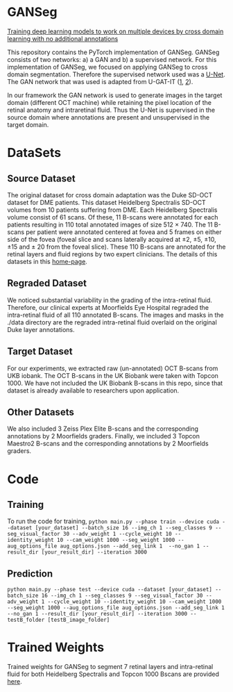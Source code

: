 # GANSeg
[Training deep learning models to work on multiple devices by cross domain learning with no additional annotations](https://www.aaojournal.org/article/S0161-6420%2822%2900749-7/fulltext)

This repository contains the PyTorch implementation of GANSeg. GANSeg consists of two networks: a) a GAN and b) a supervised network. 
For this implementation of GANSeg, we focused on applying GANSeg to cross domain segmentation. 
Therefore the supervised network used was a [U-Net](https://arxiv.org/abs/1505.04597).
The GAN network that was used is adapted from U-GAT-IT ([1](https://arxiv.org/abs/1907.10830), [2](https://github.com/znxlwm/UGATIT-pytorch)).

In our framework the GAN network is used to generate images in the target domain (different OCT machine) while retaining the pixel location of the retinal anatomy and intraretinal fluid. Thus the U-Net is supervised in the source domain where annotations are present and unsupervised in the target domain. 

# DataSets
## Source Dataset
The original dataset for cross domain adaptation was the Duke SD-OCT dataset for DME patients. 
This dataset Heidelberg Spectralis SD-OCT volumes from 10 patients suffering from DME. 
Each Heidelberg Spectralis volume consist of 61 scans.
Of these, 11 B-scans were annotated for each patients resulting in 110 total annotated images of size 512 × 740. 
The 11 B-scans per patient were annotated centered at fovea and 5 frames on either side of the fovea (foveal slice and scans laterally acquired at ±2, ±5, ±10, ±15 and ± 20 from the foveal slice). 
These 110 B-scans are annotated for the retinal layers and fluid regions by two expert clinicians. The details of this datasets in this [home-page](http://people.duke.edu/~sf59/Chiu_BOE_2014_dataset.htm).

## Regraded Dataset
We noticed substantial variability in the grading of the intra-retinal fluid.
Therefore, our clinical experts at Moorfields Eye Hospital regraded the intra-retinal fluid of all 110 annotated B-scans.
The images and masks in the ./data directory are the regraded intra-retinal fluid overlaid on the original Duke layer annotations.

## Target Dataset
For our experiments, we extracted raw (un-annotated) OCT B-scans from UKB iobank. 
The OCT B-scans in the UK Biobank were taken with Topcon 1000. 
We have not included the UK Biobank B-scans in this repo, since that dataset is already available to researchers upon application.

## Other Datasets
We also included 3 Zeiss Plex Elite B-scans and the corresponding annotations by 2 Moorfields graders.
Finally, we included 3 Topcon Maestro2 B-scans and the corresponding annotations by 2 Moorfields graders.

# Code
## Training
To run the code for training,
```python main.py --phase train --device cuda --dataset [your_dataset] --batch_size 16 --img_ch 1 --seg_classes 9 --seg_visual_factor 30 --adv_weight 1 --cycle_weight 10 --identity_weight 10 --cam_weight 1000 --seg_weight 1000 --aug_options_file aug_options.json --add_seg_link 1  --no_gan 1 --result_dir [your_result_dir] --iteration 3000```

## Prediction
```python main.py --phase test --device cuda --dataset [your_dataset] --batch_size 16 --img_ch 1 --seg_classes 9 --seg_visual_factor 30 --adv_weight 1 --cycle_weight 10 --identity_weight 10 --cam_weight 1000 --seg_weight 1000 --aug_options_file aug_options.json --add_seg_link 1  --no_gan 1 --result_dir [your_result_dir] --iteration 3000 --testB_folder [testB_image_folder]```

# Trained Weights
Trained weights for GANSeg to segment 7 retinal layers and intra-retinal fluid for both Heidelberg Spectralis and Topcon 1000 Bscans are provided [here](https://drive.google.com/file/d/1XVw778KiKc6YTNq6esxat-jEQlA5M5uV/view?usp=sharing).
